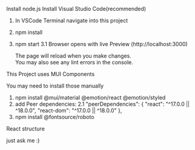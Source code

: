 Install node.js
Install Visual Studio Code(recommended)

1. In VSCode Terminal navigate into this project 
2. npm install
3. npm start 
    3.1 Browser opens with live Preview (http://localhost:3000)

    The page will reload when you make changes.\
    You may also see any lint errors in the console.


This Project uses MUI Components

You may need to install those manually
1. npm install @mui/material @emotion/react @emotion/styled
2. add Peer dependencies:
    2.1 
    "peerDependencies": {
        "react": "^17.0.0 || ^18.0.0",
        "react-dom": "^17.0.0 || ^18.0.0"
    },
3. npm install @fontsource/roboto

React structure

just ask me :)



